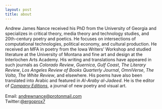 ```yaml
---
layout: post
title: about
---
```

Andrew James Nance received his PhD from the University of Georgia and specializes in critical theory, media theory and technology studies, and 20th-century poetry and poetics. He focuses on intersections of computational technologies, political economy, and cultural production. He received an MFA in poetry from the Iowa Writers’ Workshop and studied literature at the University of Montana and fine art and design at the Interlochen Arts Academy. His writing and translations have appeared in such journals as *Colorado Review*, *Guernica*, *Gulf Coast*, *The Literary Review*, *Los Angeles Review of Books Quarterly Journal*, *OmniVerse*, *The Volta*, *The White Review*, and elsewhere. His poems have also been translated into Arabic and featured in *Al-Araby al-Jadeed*. He is the editor of [*Company Editions*](http://www.companyeditions.com), a journal of new poetry and visual art.
<br>
<br>
Email: andrewnance@protonmail.com<br> Twitter:[@ergoprox7](https://twitter.com/ergoprox7)
